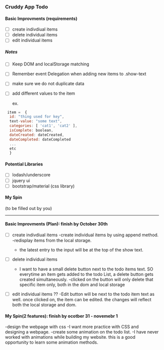 ### Cruddy App Todo

#### Basic Improvments (requirements)

- [ ] create indivdiual items
- [ ] delete individual items
- [ ] edit individual items

##### Notes
- [ ] Keep DOM and localStorage matching 
- [ ] Remember event Delegation when adding new items to .show-text
- [ ] make sure we do not duplicate data
- [ ] add different values to the item

  ex.
```javascript
 item =  {
  id: "thing used for key",
  text-value: "some text",
  categories: [ 'cat1', 'cat2' ],
  isComplete: boolean,
  dateCreated: dateCreated,
  dateCompleted: dateCompleted
  ...
  etc
  }
```

#### Potential Libraries
- [ ] lodash/underscore
- [ ] jquery ui
- [ ] bootstrap/material (css library)

#### My Spin
(to be filled out by you)



------------------------------------------------------------------------

#### Basic Improvments (Plan): finish by October 30th
- [ ] create indivdiual items
  -create individual items by using append method.
  -redisplay items from the local storage.
    - the latest entry to the input will be at the top of the show text.
    
- [ ] delete individual items
  - I want to have a small delete button next to the todo items text. SO everytime an item gets added to the todo List, a delete button gets created simultaneously.
  -clicked on the button will only delete that specific item only, both in the dom and local storage 
- [ ] edit individual items ??
  -Edit button will be next to the todo item text as well. once clicked on, the item can be edited. the changes will reflect both the local storage and dom.

#### My Spin(2 features): finish by ocotber 31 - novemebr 1
-design the webpage with css
  -I want more practice with CSS and designing a webpage.
-create some animation on the todo list.
  -I have never worked with animations while building my website. this is a good opportunity to learn some animation methods.
  